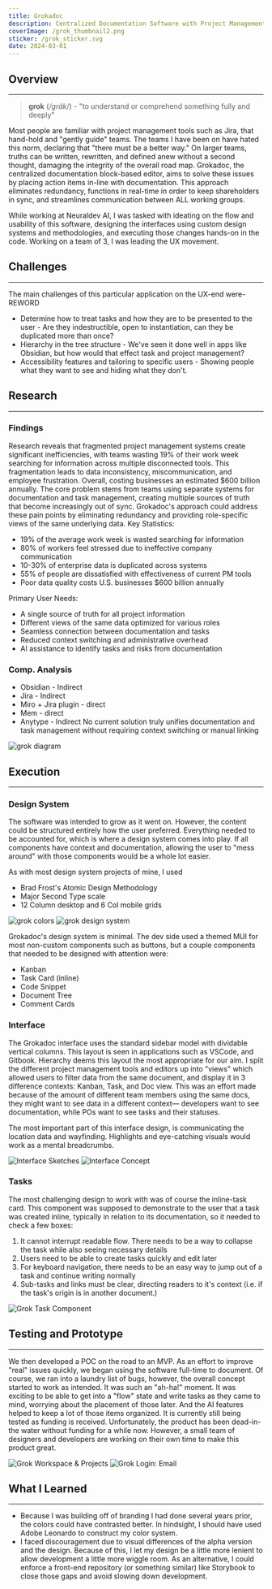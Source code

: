 ```yaml
---
title: Grokadoc
description: Centralized Documentation Software with Project Management Tools
coverImage: /grok_thumbnail2.png
sticker: /grok_sticker.svg
date: 2024-03-01
---
```

## Overview
---


>**grok** (_/ɡräk/_) - "to understand or comprehend something fully and deeply"

Most people are familiar with project management tools such as Jira, that hand-hold and "gently guide" teams. The teams I have been on have hated this norm, declaring that "there must be a better way." On larger teams, truths can be written, rewritten, and defined anew without a second thought, damaging the integrity of the overall road map. Grokadoc, the centralized documentation block-based editor, aims to solve these issues by placing action items in-line with documentation. This approach eliminates redundancy, functions in real-time in order to keep shareholders in sync, and streamlines communication between ALL working groups.

While working at Neuraldev AI, I was tasked with ideating on the flow and usability of this software, designing the interfaces using custom design systems and methodologies, and executing those changes hands-on in the code. Working on a team of 3, I was leading the UX movement.

## Challenges
---
The main challenges of this particular application on the UX-end were-REWORD
- Determine how to treat tasks and how they are to be presented to the user - Are they indestructible, open to instantiation, can they be duplicated more than once?
- Hierarchy in the tree structure - We've seen it done well in apps like Obsidian, but how would that effect task and project management?
- Accessibility features and tailoring to specific users - Showing people what they want to see and hiding what they don't.

## Research


---
### Findings
Research reveals that fragmented project management systems create significant inefficiencies, with teams wasting 19% of their work week searching for information across multiple disconnected tools. This fragmentation leads to data inconsistency, miscommunication, and employee frustration. Overall, costing businesses an estimated $600 billion annually. The core problem stems from teams using separate systems for documentation and task management, creating multiple sources of truth that become increasingly out of sync. Grokadoc's approach could address these pain points by eliminating redundancy and providing role-specific views of the same underlying data.
Key Statistics:

- 19% of the average work week is wasted searching for information
- 80% of workers feel stressed due to ineffective company communication
- 10-30% of enterprise data is duplicated across systems
- 55% of people are dissatisfied with effectiveness of current PM tools
- Poor data quality costs U.S. businesses $600 billion annually

Primary User Needs:

- A single source of truth for all project information
- Different views of the same data optimized for various roles
- Seamless connection between documentation and tasks
- Reduced context switching and administrative overhead
- AI assistance to identify tasks and risks from documentation

### Comp. Analysis
 - Obsidian - Indirect
 - Jira - Indirect
 - Miro + Jira plugin - direct
 - Mem - direct
 - Anytype - Indirect
 No current solution truly unifies documentation and task management without requiring context switching or manual linking

![grok diagram](/grok_system_diagram.png)
## Execution
---
### Design System

The software was intended to grow as it went on. However, the content could be structured entirely how the user preferred. Everything needed to be accounted for, which is where a design system comes into play. If all components have context and documentation, allowing the user to "mess around" with those components would be a whole lot easier.

As with most design system projects of mine, I used
- Brad Frost's Atomic Design Methodology
- Major Second Type scale
- 12 Column desktop and 6 Col mobile grids

![grok colors](/grok_colors.png)
![grok design system](/grok_design_system.png)

Grokadoc's design system is minimal. The dev side used a themed MUI for most non-custom components such as buttons, but a couple components that needed to be designed with attention were:
- Kanban
- Task Card (inline)
- Code Snippet
- Document Tree
- Comment Cards

### Interface
The Grokadoc interface uses the standard sidebar model with dividable vertical columns. This layout is seen in applications such as VSCode, and Gitbook. Hierarchy deems this layout the most appropriate for our aim. I split the different project management tools and editors up into "views" which allowed users to filter data from the same document, and display it in 3 difference contexts: Kanban, Task, and Doc view. This was an effort made because of the amount of different team members using the same docs, they might want to see data in a different context— developers want to see documentation, while POs want to see tasks and their statuses.

The most important part of this interface design, is communicating the location data and wayfinding. Highlights and eye-catching visuals would work as a mental breadcrumbs.

![Interface Sketches](/grok_layout_sketch.png)
![Interface Concept](/grok_interface_concept.png)

### Tasks
The most challenging design to work with was of course the inline-task card. This component was supposed to demonstrate to the user that a task was created inline, typically in relation to its documentation, so it needed to check a few boxes:
1. It cannot interrupt readable flow. There needs to be a way to collapse the task while also seeing necessary details 
2. Users need to be able to create tasks quickly and edit later
3. For keyboard navigation, there needs to be an easy way to jump out of a task and continue writing normally
4. Sub-tasks and links must be clear, directing readers to it's context (i.e. if the task's origin is in another document.)

![Grok Task Component](/grok_task_component.png)

## Testing and Prototype
---
We then developed a POC on the road to an MVP. As an effort to improve "real" issues quickly, we began using the software full-time to document. Of course, we ran into a laundry list of bugs, however, the overall concept started to work as intended. It was such an "ah-ha!" moment. It was exciting to be able to get into a "flow" state and write tasks as they came to mind, worrying about the placement of those later. And the AI features helped to keep a lot of those items organized.
It is currently still being tested as funding is received. Unfortunately, the product has been dead-in-the water without funding for a while now. However, a small team of designers and developers are working on their own time to make this product great. 

![Grok Workspace & Projects](/grok_workspace_projects.png)
![Grok Login: Email](/grok_login_email.png)

## What I Learned
---

- Because I was building off of branding I had done several years prior, the colors could have contrasted better. In hindsight, I should have used Adobe Leonardo to construct my color system.
- I faced discouragement due to visual differences of the alpha version and the design. Because of this, I let my design  be a little more lenient to allow development a little more wiggle room. As an alternative, I could enforce a front-end repository (or something similar) like Storybook to close those gaps and avoid slowing down development.
